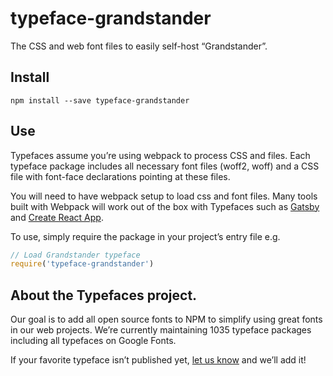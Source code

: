 
# typeface-grandstander

The CSS and web font files to easily self-host “Grandstander”.

## Install

`npm install --save typeface-grandstander`

## Use

Typefaces assume you’re using webpack to process CSS and files. Each typeface
package includes all necessary font files (woff2, woff) and a CSS file with
font-face declarations pointing at these files.

You will need to have webpack setup to load css and font files. Many tools built
with Webpack will work out of the box with Typefaces such as [Gatsby](https://github.com/gatsbyjs/gatsby)
and [Create React App](https://github.com/facebookincubator/create-react-app).

To use, simply require the package in your project’s entry file e.g.

```javascript
// Load Grandstander typeface
require('typeface-grandstander')
```

## About the Typefaces project.

Our goal is to add all open source fonts to NPM to simplify using great fonts in
our web projects. We’re currently maintaining 1035 typeface packages
including all typefaces on Google Fonts.

If your favorite typeface isn’t published yet, [let us know](https://github.com/KyleAMathews/typefaces)
and we’ll add it!
